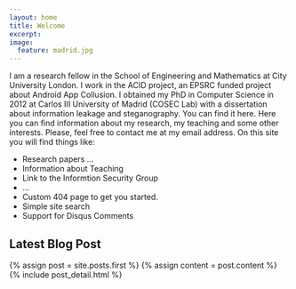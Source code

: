 ```yaml
---
layout: home
title: Welcome
excerpt:
image:
  feature: madrid.jpg
---
```


I am a research fellow in the School of Engineering and Mathematics at City University London. I work in the ACID project, an EPSRC funded project about Android App Collusion. I obtained my PhD in Computer Science in 2012 at Carlos III University of Madrid (COSEC Lab) with a dissertation about information leakage and steganography. You can find it here. Here you can find information about my research, my teaching and some other interests. Please, feel free to contact me at my email address. On this site you will find things like:
* Research papers …
* Information about Teaching
* Link to the Informtion Security Group
* …
* Custom 404 page to get you started.
* Simple site search
* Support for Disqus Comments

## Latest Blog Post

<div class="blog-index">  
  {% assign post = site.posts.first %}
  {% assign content = post.content %}
  {% include post_detail.html %}
</div>
